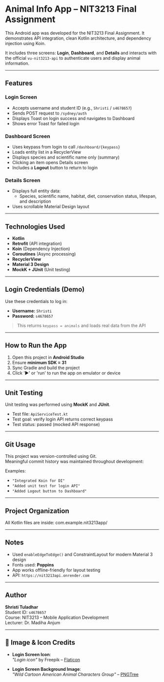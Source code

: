 # Animal Info App – NIT3213 Final Assignment

This Android app was developed for the NIT3213 Final Assignment.
It demonstrates API integration, clean Kotlin architecture, and dependency injection using Koin.

It includes three screens: **Login**, **Dashboard**, and **Details**
and interacts with the official `vu-nit3213-api` to authenticate users and display animal information.

---

## Features

### Login Screen
- Accepts username and student ID (e.g., `Shristi` / `s4678657`)
- Sends POST request to `/sydney/auth`
- Displays Toast on login success and navigates to Dashboard
- Shows error Toast for failed login

### Dashboard Screen
- Uses keypass from login to call `/dashboard/{keypass}`
- Loads entity list in a RecyclerView
- Displays species and scientific name only (summary)
- Clicking an item opens Details screen
- Includes a **Logout** button to return to login

### Details Screen
- Displays full entity data:
    - Species, scientific name, habitat, diet, conservation status, lifespan, and description
- Uses scrollable Material Design layout

---

## Technologies Used

- **Kotlin**
- **Retrofit** (API integration)
- **Koin** (Dependency Injection)
- **Coroutines** (Async processing)
- **RecyclerView**
- **Material 3 Design**
- **MockK + JUnit** (Unit testing)

---

## Login Credentials (Demo)

Use these credentials to log in:

- **Username:** `Shristi`
- **Password:** `s4678657`

> This returns `keypass = animals` and loads real data from the API

---

## How to Run the App

1. Open this project in **Android Studio**
2. Ensure **minimum SDK = 31**
3. Sync Gradle and build the project
4. Click '▶' or 'run' to run the app on emulator or device

---

## Unit Testing

Unit testing was performed using **MockK** and **JUnit**.

- Test file: `ApiServiceTest.kt`
- Test goal: verify login API returns correct keypass
- Test status: passed (mocked API response)

---

## Git Usage

This project was version-controlled using Git.  
Meaningful commit history was maintained throughout development:

Examples:
- `"Integrated Koin for DI"`
- `"Added unit test for login API"`
- `"Added Logout button to Dashboard"`

---

## Project Organization

All Kotlin files are inside: com.example.nit3213app/

---

## Notes

- Used `enableEdgeToEdge()` and ConstraintLayout for modern Material 3 design
- Fonts used: **Poppins**
- App works offline-friendly for layout testing
- API: `https://nit3213api.onrender.com`

---

## Author

**Shristi Tuladhar**  
Student ID: `s4678657`  
Course: NIT3213 – Mobile Application Development  
Lecturer: Dr. Madiha Anjum

---

## 🎨 Image & Icon Credits

- **Login Screen Icon**:  
  *"Login icon"* by Freepik – [Flaticon](https://www.flaticon.com/free-icon/login_4496184)

- **Login Screen Background Image**:  
  *"Wild Cartoon American Animal Characters Group"* – [PNGTree](https://png.pngtree.com/png-vector/20240723/ourmid/pngtree-wild-cartoon-american-animal-characters-group-png-image_12954309.png)




